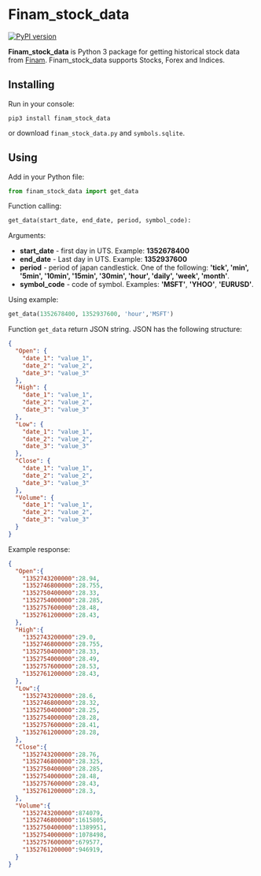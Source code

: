 # Finam_stock_data
[![PyPI version](https://badge.fury.io/py/finam_stock_data.svg)](https://badge.fury.io/py/finam_stock_data)

**Finam_stock_data** is Python 3 package for getting historical stock data from [Finam](http://www.finam.ru/). Finam_stock_data supports Stocks, Forex and Indices.

## Installing
Run in your console:
```
pip3 install finam_stock_data
```
or download `finam_stock_data.py` and `symbols.sqlite`. 

## Using
Add in your Python file:
```python
from finam_stock_data import get_data
```
Function calling:
```python
get_data(start_date, end_date, period, symbol_code):
```
Arguments:
* **start_date** - first day in UTS. Example: **1352678400**
* **end_date** - Last day in UTS. Example: **1352937600**
* **period** - period of japan candlestick. One of the following: **'tick', 'min', '5min', '10min', '15min', '30min', 'hour', 'daily', 'week', 'month'**.
* **symbol_code** - code of symbol. Examples: **'MSFT'**, **'YHOO'**, **'EURUSD'**.

Using example:
```python
get_data(1352678400, 1352937600, 'hour','MSFT')
```

Function `get_data` return JSON string. JSON has the following structure:
```json
{
  "Open": {
    "date_1": "value_1",
    "date_2": "value_2",
    "date_3": "value_3"
  },
  "High": {
    "date_1": "value_1",
    "date_2": "value_2",
    "date_3": "value_3"
  },
  "Low": {
    "date_1": "value_1",
    "date_2": "value_2",
    "date_3": "value_3"
  },
  "Close": {
    "date_1": "value_1",
    "date_2": "value_2",
    "date_3": "value_3"
  },
  "Volume": {
    "date_1": "value_1",
    "date_2": "value_2",
    "date_3": "value_3"
  }
}
```
Example response:
```json
{
  "Open":{
    "1352743200000":28.94,
    "1352746800000":28.755,
    "1352750400000":28.33,
    "1352754000000":28.285,
    "1352757600000":28.48,
    "1352761200000":28.43,
  },
  "High":{
    "1352743200000":29.0,
    "1352746800000":28.755,
    "1352750400000":28.33,
    "1352754000000":28.49,
    "1352757600000":28.53,
    "1352761200000":28.43,
  },
  "Low":{
    "1352743200000":28.6,
    "1352746800000":28.32,
    "1352750400000":28.25,
    "1352754000000":28.28,
    "1352757600000":28.41,
    "1352761200000":28.28,
  },
  "Close":{
    "1352743200000":28.76,
    "1352746800000":28.325,
    "1352750400000":28.285,
    "1352754000000":28.48,
    "1352757600000":28.43,
    "1352761200000":28.3,
  },
  "Volume":{
    "1352743200000":874079,
    "1352746800000":1615805,
    "1352750400000":1389951,
    "1352754000000":1078498,
    "1352757600000":679577,
    "1352761200000":946919,
  }
}
```
